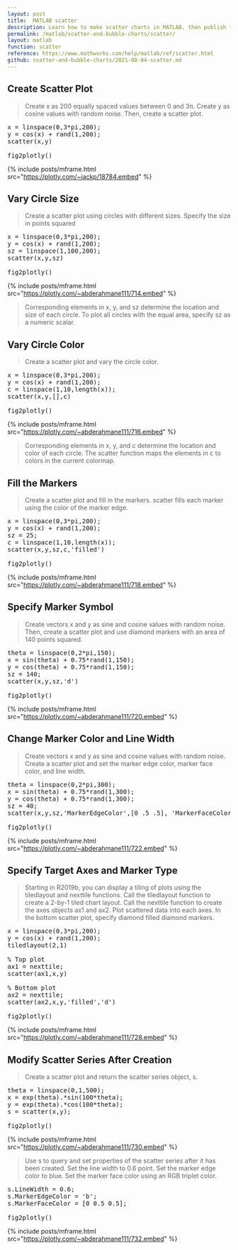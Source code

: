 ```yaml
---
layout: post
title:  MATLAB scatter
description: Learn how to make scatter charts in MATLAB, then publish them to the Web with Plotly.
permalink: /matlab/scatter-and-bubble-charts/scatter/
layout: matlab
function: scatter
reference: https://www.mathworks.com/help/matlab/ref/scatter.html
github: scatter-and-bubble-charts/2021-08-04-scatter.md
---
```


## Create Scatter Plot

> Create x as 200 equally spaced values between 0 and 3π. Create y as cosine values with random noise. Then, create a scatter plot.

<pre class="mcode">
x = linspace(0,3*pi,200);
y = cos(x) + rand(1,200);  
scatter(x,y)

fig2plotly()
</pre>

{% include posts/mframe.html src="https://plotly.com/~jackp/18784.embed" %}

## Vary Circle Size

> Create a scatter plot using circles with different sizes. Specify the size in points squared
<pre class="mcode">
x = linspace(0,3*pi,200);
y = cos(x) + rand(1,200);
sz = linspace(1,100,200);
scatter(x,y,sz)

fig2plotly()
</pre>

{% include posts/mframe.html src="https://plotly.com/~abderahmane111/714.embed" %}

> Corresponding elements in x, y, and sz determine the location and size of each circle. To plot all circles with the equal area, specify sz as a numeric scalar.
## Vary Circle Color

>Create a scatter plot and vary the circle color.

<pre class="mcode">
x = linspace(0,3*pi,200);
y = cos(x) + rand(1,200);
c = linspace(1,10,length(x));
scatter(x,y,[],c)

fig2plotly()
</pre>

{% include posts/mframe.html src="https://plotly.com/~abderahmane111/716.embed" %}

> Corresponding elements in x, y, and c determine the location and color of each circle. The scatter function maps the elements in c to colors in the current colormap.
## Fill the Markers

> Create a scatter plot and fill in the markers. scatter fills each marker using the color of the marker edge.

<pre class="mcode">
x = linspace(0,3*pi,200);
y = cos(x) + rand(1,200);
sz = 25;
c = linspace(1,10,length(x));
scatter(x,y,sz,c,'filled')

fig2plotly()
</pre>

{% include posts/mframe.html src="https://plotly.com/~abderahmane111/718.embed" %}

## Specify Marker Symbol

> Create vectors x and y as sine and cosine values with random noise. Then, create a scatter plot and use diamond markers with an area of 140 points squared.

<pre class="mcode">
theta = linspace(0,2*pi,150);
x = sin(theta) + 0.75*rand(1,150);
y = cos(theta) + 0.75*rand(1,150);  
sz = 140;
scatter(x,y,sz,'d')

fig2plotly()
</pre>

{% include posts/mframe.html src="https://plotly.com/~abderahmane111/720.embed" %}

## Change Marker Color and Line Width

> Create vectors x and y as sine and cosine values with random noise. Create a scatter plot and set the marker edge color, marker face color, and line width.

<pre class="mcode">
theta = linspace(0,2*pi,300);
x = sin(theta) + 0.75*rand(1,300);
y = cos(theta) + 0.75*rand(1,300);  
sz = 40;
scatter(x,y,sz,'MarkerEdgeColor',[0 .5 .5], 'MarkerFaceColor',[0 .7 .7], 'LineWidth',1.5)

fig2plotly()
</pre>

{% include posts/mframe.html src="https://plotly.com/~abderahmane111/722.embed" %}

## Specify Target Axes and Marker Type

> Starting in R2019b, you can display a tiling of plots using the tiledlayout and nexttile functions. Call the tiledlayout function to create a 2-by-1 tiled chart layout. Call the nexttile function to create the axes objects ax1 and ax2. Plot scattered data into each axes. In the bottom scatter plot, specify diamond filled diamond markers.

<pre class="mcode">
x = linspace(0,3*pi,200);
y = cos(x) + rand(1,200);
tiledlayout(2,1)

% Top plot
ax1 = nexttile;
scatter(ax1,x,y)

% Bottom plot
ax2 = nexttile;
scatter(ax2,x,y,'filled','d')

fig2plotly()
</pre>

{% include posts/mframe.html src="https://plotly.com/~abderahmane111/728.embed" %}

## Modify Scatter Series After Creation

> Create a scatter plot and return the scatter series object, s.

<pre class="mcode">
theta = linspace(0,1,500);
x = exp(theta).*sin(100*theta);
y = exp(theta).*cos(100*theta);
s = scatter(x,y);

fig2plotly()
</pre>

{% include posts/mframe.html src="https://plotly.com/~abderahmane111/730.embed" %}

> Use s to query and set properties of the scatter series after it has been created. Set the line width to 0.6 point. Set the marker edge color to blue. Set the marker face color using an RGB triplet color.

<pre class="mcode">
s.LineWidth = 0.6;
s.MarkerEdgeColor = 'b';
s.MarkerFaceColor = [0 0.5 0.5];

fig2plotly()
</pre>

{% include posts/mframe.html src="https://plotly.com/~abderahmane111/732.embed" %}
